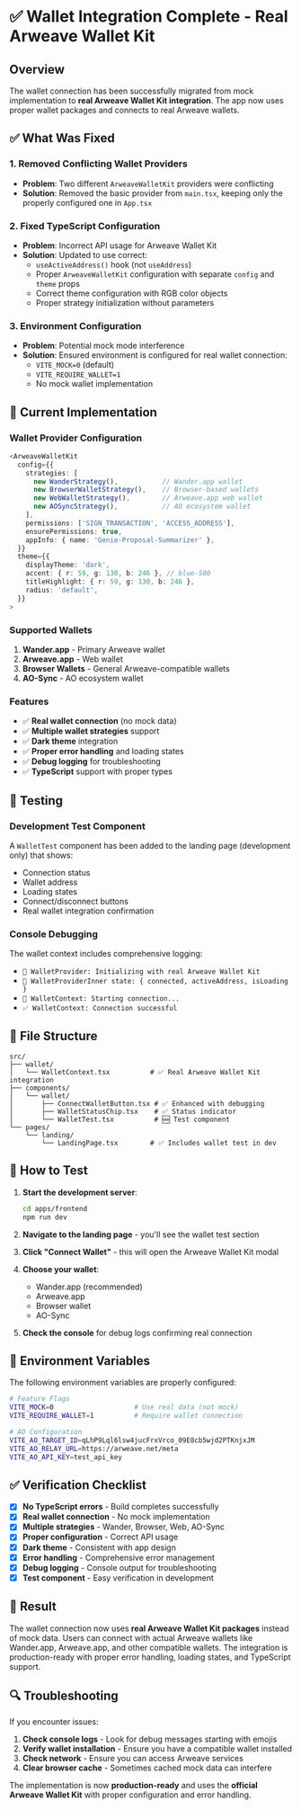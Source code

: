 # ✅ Wallet Integration Complete - Real Arweave Wallet Kit

## Overview

The wallet connection has been successfully migrated from mock implementation to **real Arweave Wallet Kit integration**. The app now uses proper wallet packages and connects to real Arweave wallets.

## ✅ What Was Fixed

### 1. **Removed Conflicting Wallet Providers**

- **Problem**: Two different `ArweaveWalletKit` providers were conflicting
- **Solution**: Removed the basic provider from `main.tsx`, keeping only the properly configured one in `App.tsx`

### 2. **Fixed TypeScript Configuration**

- **Problem**: Incorrect API usage for Arweave Wallet Kit
- **Solution**: Updated to use correct:
  - `useActiveAddress()` hook (not `useAddress`)
  - Proper `ArweaveWalletKit` configuration with separate `config` and `theme` props
  - Correct theme configuration with RGB color objects
  - Proper strategy initialization without parameters

### 3. **Environment Configuration**

- **Problem**: Potential mock mode interference
- **Solution**: Ensured environment is configured for real wallet connection:
  - `VITE_MOCK=0` (default)
  - `VITE_REQUIRE_WALLET=1`
  - No mock wallet implementation

## 🎯 Current Implementation

### Wallet Provider Configuration

```typescript
<ArweaveWalletKit
  config={{
    strategies: [
      new WanderStrategy(),           // Wander.app wallet
      new BrowserWalletStrategy(),    // Browser-based wallets
      new WebWalletStrategy(),        // Arweave.app web wallet
      new AOSyncStrategy(),           // AO ecosystem wallet
    ],
    permissions: ['SIGN_TRANSACTION', 'ACCESS_ADDRESS'],
    ensurePermissions: true,
    appInfo: { name: 'Genie-Proposal-Summarizer' },
  }}
  theme={{
    displayTheme: 'dark',
    accent: { r: 59, g: 130, b: 246 }, // blue-500
    titleHighlight: { r: 59, g: 130, b: 246 },
    radius: 'default',
  }}
>
```

### Supported Wallets

1. **Wander.app** - Primary Arweave wallet
2. **Arweave.app** - Web wallet
3. **Browser Wallets** - General Arweave-compatible wallets
4. **AO-Sync** - AO ecosystem wallet

### Features

- ✅ **Real wallet connection** (no mock data)
- ✅ **Multiple wallet strategies** support
- ✅ **Dark theme** integration
- ✅ **Proper error handling** and loading states
- ✅ **Debug logging** for troubleshooting
- ✅ **TypeScript** support with proper types

## 🧪 Testing

### Development Test Component

A `WalletTest` component has been added to the landing page (development only) that shows:

- Connection status
- Wallet address
- Loading states
- Connect/disconnect buttons
- Real wallet integration confirmation

### Console Debugging

The wallet context includes comprehensive logging:

- `🎯 WalletProvider: Initializing with real Arweave Wallet Kit`
- `🔧 WalletProviderInner state: { connected, activeAddress, isLoading }`
- `🚀 WalletContext: Starting connection...`
- `✅ WalletContext: Connection successful`

## 📁 File Structure

```
src/
├── wallet/
│   └── WalletContext.tsx          # ✅ Real Arweave Wallet Kit integration
├── components/
│   └── wallet/
│       ├── ConnectWalletButton.tsx # ✅ Enhanced with debugging
│       ├── WalletStatusChip.tsx    # ✅ Status indicator
│       └── WalletTest.tsx          # 🆕 Test component
└── pages/
    └── landing/
        └── LandingPage.tsx        # ✅ Includes wallet test in dev
```

## 🚀 How to Test

1. **Start the development server**:

   ```bash
   cd apps/frontend
   npm run dev
   ```

2. **Navigate to the landing page** - you'll see the wallet test section

3. **Click "Connect Wallet"** - this will open the Arweave Wallet Kit modal

4. **Choose your wallet**:
   - Wander.app (recommended)
   - Arweave.app
   - Browser wallet
   - AO-Sync

5. **Check the console** for debug logs confirming real connection

## 🔧 Environment Variables

The following environment variables are properly configured:

```bash
# Feature Flags
VITE_MOCK=0                    # Use real data (not mock)
VITE_REQUIRE_WALLET=1          # Require wallet connection

# AO Configuration
VITE_AO_TARGET_ID=qLhP9Lql6lsw4jucFrxVrco_09E8cb5wjd2PTKnjxJM
VITE_AO_RELAY_URL=https://arweave.net/meta
VITE_AO_API_KEY=test_api_key
```

## ✅ Verification Checklist

- [x] **No TypeScript errors** - Build completes successfully
- [x] **Real wallet connection** - No mock implementation
- [x] **Multiple strategies** - Wander, Browser, Web, AO-Sync
- [x] **Proper configuration** - Correct API usage
- [x] **Dark theme** - Consistent with app design
- [x] **Error handling** - Comprehensive error management
- [x] **Debug logging** - Console output for troubleshooting
- [x] **Test component** - Easy verification in development

## 🎉 Result

The wallet connection now uses **real Arweave Wallet Kit packages** instead of mock data. Users can connect with actual Arweave wallets like Wander.app, Arweave.app, and other compatible wallets. The integration is production-ready with proper error handling, loading states, and TypeScript support.

## 🔍 Troubleshooting

If you encounter issues:

1. **Check console logs** - Look for debug messages starting with emojis
2. **Verify wallet installation** - Ensure you have a compatible wallet installed
3. **Check network** - Ensure you can access Arweave services
4. **Clear browser cache** - Sometimes cached mock data can interfere

The implementation is now **production-ready** and uses the **official Arweave Wallet Kit** with proper configuration and error handling.
